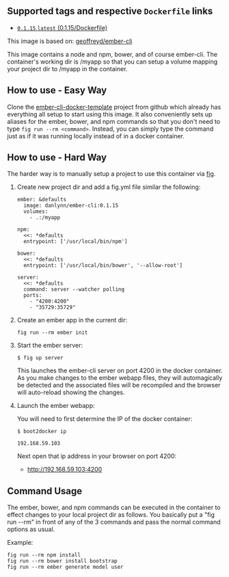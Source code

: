 ## Supported tags and respective `Dockerfile` links

+ [`0.1.15`,`latest` (0.1.15/Dockerfile)](https://github.com/danlynn/ember-cli/blob/master/Dockerfile)

This image is based on: [geoffreyd/ember-cli](https://registry.hub.docker.com/u/geoffreyd/ember-cli/)

This image contains a node and npm, bower, and of course ember-cli.  The container's working dir is /myapp so that you can setup a volume mapping your project dir to /myapp in the container.


## How to use - Easy Way

Clone the [ember-cli-docker-template](https://github.com/danlynn/ember-cli-docker-template) project from github which already has everything all setup to start using this image.  It also conveniently sets up aliases for the ember, bower, and npm commands so that you don't need to type `fig run --rm <command>`.  Instead, you can simply type the command just as if it was running locally instead of in a docker container.

## How to use - Hard Way

The harder way is to manually setup a project to use this container via [fig](http://www.fig.sh).

1. Create new project dir and add a fig.yml file similar the following:
   
   ```
   ember: &defaults
     image: danlynn/ember-cli:0.1.15
     volumes:
       - .:/myapp
   
   npm:
     <<: *defaults
     entrypoint: ['/usr/local/bin/npm']
   
   bower:
     <<: *defaults
     entrypoint: ['/usr/local/bin/bower', '--allow-root']
   
   server:
     <<: *defaults
     command: server --watcher polling
     ports:
       - "4200:4200"
       - "35729:35729"
   ```
   
2. Create an ember app in the current dir:

	```
	fig run --rm ember init
	```
   
3. Start the ember server:
   
   ```
   $ fig up server
   ```
   
   This launches the ember-cli server on port 4200 in the docker container. As you make changes to the ember webapp files, they will automagically be detected and the associated files will be recompiled and the browser will auto-reload showing the changes.

4. Launch the ember webapp:
   
   You will need to first determine the IP of the docker container:
   
   ```
   $ boot2docker ip
   
   192.168.59.103
   ```
   
   Next open that ip address in your browser on port 4200:
   
   + http://192.168.59.103:4200

## Command Usage

The ember, bower, and npm commands can be executed in the container to effect changes to your local project dir as follows.  You basically put a "fig run --rm" in front of any of the 3 commands and pass the normal command options as usual.

Example:

```
fig run --rm npm install
fig run --rm bower install bootstrap
fig run --rm ember generate model user
```

